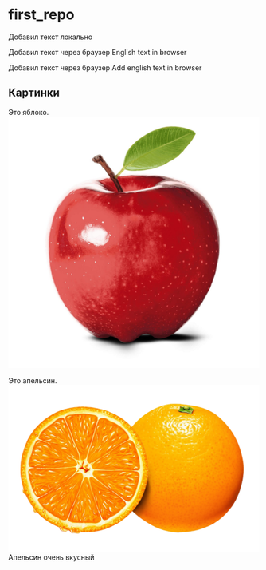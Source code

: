 # first_repo

Добавил текст локально

Добавил текст через браузер English text in browser

Добавил текст через браузер Add english text in browser

## Картинки
Это яблоко.
![Это яблоко](apple.jpg)

Это апельсин.
![Это апельсин](orange.png)
Апельсин очень вкусный